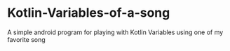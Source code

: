 # Kotlin-Variables-of-a-song
A simple android program for playing with Kotlin Variables using one of my favorite song
